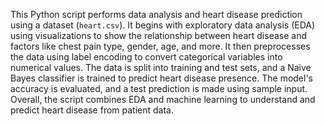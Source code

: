 This Python script performs data analysis and heart disease prediction using a dataset (`heart.csv`). It begins with exploratory data analysis (EDA) using visualizations to show the relationship between heart disease and factors like chest pain type, gender, age, and more. It then preprocesses the data using label encoding to convert categorical variables into numerical values. The data is split into training and test sets, and a Naive Bayes classifier is trained to predict heart disease presence. The model's accuracy is evaluated, and a test prediction is made using sample input. Overall, the script combines EDA and machine learning to understand and predict heart disease from patient data.
